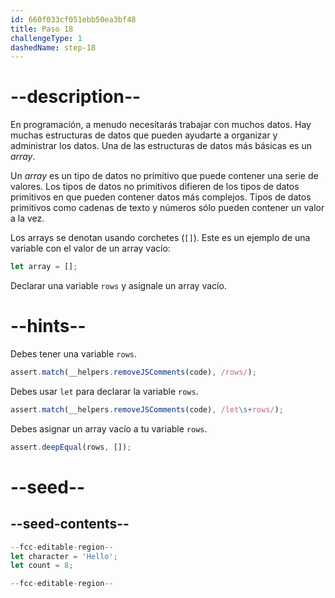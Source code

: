 ```yaml
---
id: 660f033cf051ebb50ea3bf48
title: Paso 18
challengeType: 1
dashedName: step-18
---
```


# --description--

En programación, a menudo necesitarás trabajar con muchos datos. Hay muchas estructuras de datos que pueden ayudarte a organizar y administrar los datos. Una de las estructuras de datos más básicas es un <dfn>array</dfn>.

Un <dfn>array</dfn> es un tipo de datos no primitivo que puede contener una serie de valores. Los tipos de datos no primitivos difieren de los tipos de datos primitivos en que pueden contener datos más complejos. Tipos de datos primitivos como cadenas de texto y números sólo pueden contener un valor a la vez.

Los arrays se denotan usando corchetes (`[]`). Este es un ejemplo de una variable con el valor de un array vacío:

```js
let array = [];
```

Declarar una variable `rows` y asígnale un array vacío.

# --hints--

Debes tener una variable `rows`.

```js
assert.match(__helpers.removeJSComments(code), /rows/);
```

Debes usar `let` para declarar la variable `rows`.

```js
assert.match(__helpers.removeJSComments(code), /let\s+rows/);
```

Debes asignar un array vacío a tu variable `rows`.

```js
assert.deepEqual(rows, []);
```


# --seed--

## --seed-contents--

```js
--fcc-editable-region--
let character = 'Hello';
let count = 8;

--fcc-editable-region--
```

